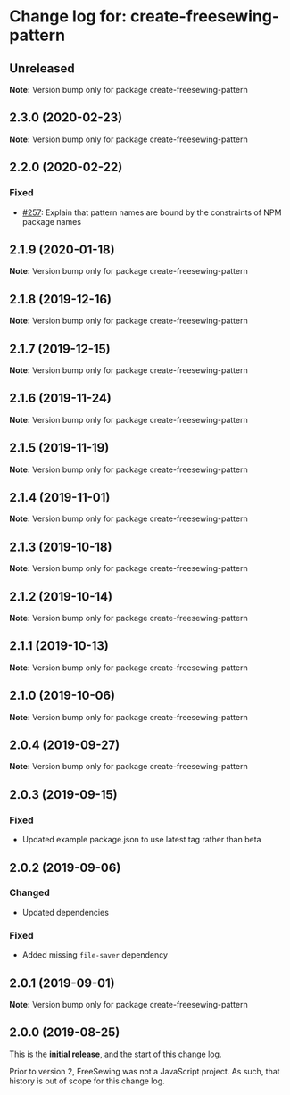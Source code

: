 # Change log for: create-freesewing-pattern


## Unreleased

**Note:** Version bump only for package create-freesewing-pattern


## 2.3.0 (2020-02-23)

**Note:** Version bump only for package create-freesewing-pattern


## 2.2.0 (2020-02-22)

### Fixed

 - [#257](https://github.com/freesewing/freesewing/issues/257): Explain that pattern names are bound by the constraints of NPM package names
## 2.1.9 (2020-01-18)

**Note:** Version bump only for package create-freesewing-pattern


## 2.1.8 (2019-12-16)

**Note:** Version bump only for package create-freesewing-pattern


## 2.1.7 (2019-12-15)

**Note:** Version bump only for package create-freesewing-pattern


## 2.1.6 (2019-11-24)

**Note:** Version bump only for package create-freesewing-pattern


## 2.1.5 (2019-11-19)

**Note:** Version bump only for package create-freesewing-pattern


## 2.1.4 (2019-11-01)

**Note:** Version bump only for package create-freesewing-pattern


## 2.1.3 (2019-10-18)

**Note:** Version bump only for package create-freesewing-pattern


## 2.1.2 (2019-10-14)

**Note:** Version bump only for package create-freesewing-pattern


## 2.1.1 (2019-10-13)

**Note:** Version bump only for package create-freesewing-pattern


## 2.1.0 (2019-10-06)

**Note:** Version bump only for package create-freesewing-pattern


## 2.0.4 (2019-09-27)

**Note:** Version bump only for package create-freesewing-pattern


## 2.0.3 (2019-09-15)

### Fixed

 - Updated example package.json to use latest tag rather than beta
## 2.0.2 (2019-09-06)

### Changed

 - Updated dependencies

### Fixed

 - Added missing `file-saver` dependency
## 2.0.1 (2019-09-01)

**Note:** Version bump only for package create-freesewing-pattern




## 2.0.0 (2019-08-25)

This is the **initial release**, and the start of this change log.

Prior to version 2, FreeSewing was not a JavaScript project.
As such, that history is out of scope for this change log.
